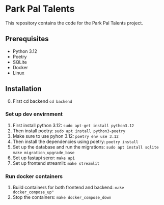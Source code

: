 # Park Pal Talents

This repository contains the code for the Park Pal Talents project.

## Prerequisites

- Python 3.12
- Poetry
- SQLite
- Docker
- Linux

## Installation
0. First cd backend
``cd backend``
### Set up dev envirnment
1. First install python 3.12:
``sudo apt-get install python3.12``
2. Then install poetry:
``sudo apt install python3-poetry``
3. Make sure to use pyhon 3.12:
``poetry env use 3.12``
4. Then install the dependencies using poetry:
``poetry install``
5. Set up the database and run the migrations:
``sudo apt install sqlite``
``make migration_upgrade_base``
6. Set up fastapi serer:
``make api``
7. Set up frontend streamlit:
``make streamlit``

### Run docker containers
1. Build containers for both frontend and backend:
``make docker_compose_up"``
2. Stop the containers:
``make docker_compose_down``
